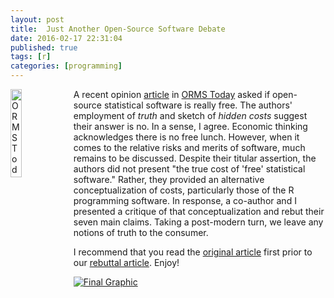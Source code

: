 ```yaml
---
layout: post
title:  Just Another Open-Source Software Debate
date: 2016-02-17 22:31:04
published: true
tags: [r]
categories: [programming]
---
```


<a href="http://bradleyboehmke.github.io/2016/02/just-another-open-source-software-debate.html"><img src="http://bradleyboehmke.github.io/figure/source/just-another-open-source-software-debate/2016-02-17-just-another-open-source-software-debate/ORMSToday_article.png" alt="ORMS Today article" style="float:left; margin: 0px 5px -5px 0px; width: 19%; height: 19%;"></a>
A recent opinion [article](https://www.dropbox.com/s/ej229r8oypj46le/Original%20Article%20by%20PKB.pdf?dl=0) in [ORMS Today](https://www.informs.org/ORMS-Today) asked if open-source statistical software is really free. The authors' employment of *truth* and sketch of *hidden costs* suggest their answer is no. In a sense, I agree. Economic thinking acknowledges there is no free lunch. However, when it comes to the relative risks and merits of software, much remains to be discussed. Despite their titular assertion, the authors did not present "the true cost of 'free' statistical software." Rather, they provided an alternative conceptualization of costs, particularly those of the R programming software. In response, a co-author and I presented a critique of that conceptualization and rebut their seven main claims. Taking a post-modern turn, we leave any notions of truth to the consumer.<!--more-->

I recommend that you read the [original article](https://www.dropbox.com/s/ej229r8oypj46le/Original%20Article%20by%20PKB.pdf?dl=0) first prior to our [rebuttal article](https://www.dropbox.com/s/xgy0uwyh67zovhb/Published%20Version.pdf?dl=0). Enjoy!

[![Final Graphic](http://bradleyboehmke.github.io/figure/source/just-another-open-source-software-debate/2016-02-17-just-another-open-source-software-debate/ORMSToday_article.png)](https://www.dropbox.com/s/xgy0uwyh67zovhb/Published%20Version.pdf?dl=0)
